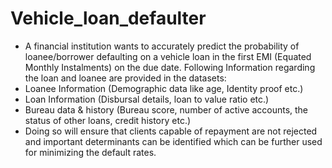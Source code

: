 # Vehicle_loan_defaulter
- A financial institution wants to accurately predict the probability of loanee/borrower defaulting on a vehicle loan in the first EMI (Equated Monthly Instalments) on the due date. Following Information regarding the loan and loanee are provided in the datasets:
- Loanee Information (Demographic data like age, Identity proof etc.)
- Loan Information (Disbursal details, loan to value ratio etc.)
- Bureau data & history (Bureau score, number of active accounts, the status of other loans, credit history etc.)
- Doing so will ensure that clients capable of repayment are not rejected and important determinants can be identified which can be further used for minimizing the default rates.

